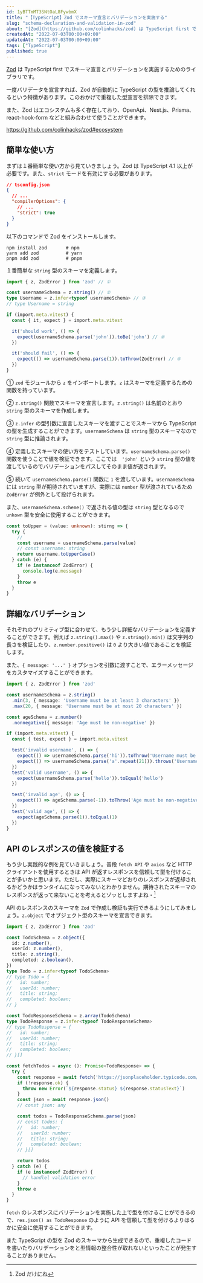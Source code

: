```yaml
---
id: 1yBTTmMT3SNtOaL8FywbmX
title: "【TypeScript】Zod でスキーマ宣言とバリデーションを実施する"
slug: "schema-declaration-and-validation-in-zod"
about: "[Zod](https://github.com/colinhacks/zod) は TypeScript first でスキーマ宣言とバリデーションを実施するためのライブラリです。  一度バリデータを宣言すれば、Zod が自動的に TypeScript の型を推論してくれるという特徴があります。このおかげで重複した型宣言を排除できます。  また、Zod はエコシステムも多く存在しており、OpenApi、Nest.js、Prisma、react-hook-form などと組み合わせて使うことができます。"
createdAt: "2022-07-03T00:00+09:00"
updatedAt: "2022-07-03T00:00+09:00"
tags: ["TypeScript"]
published: true
---
```

[Zod](https://github.com/colinhacks/zod) は TypeScript first でスキーマ宣言とバリデーションを実施するためのライブラリです。

一度バリデータを宣言すれば、Zod が自動的に TypeScript の型を推論してくれるという特徴があります。このおかげで重複した型宣言を排除できます。

また、Zod はエコシステムも多く存在しており、OpenApi、Nest.js、Prisma、react-hook-form などと組み合わせて使うことができます。

https://github.com/colinhacks/zod#ecosystem

## 簡単な使い方

まずは１番簡単な使い方から見ていきましょう。Zod は TypeScript 4.1 以上が必要です。また、`strict` モードを有効にする必要があります。

```json
// tsconfig.json
{
  // ...
  "compilerOptions": {
    // ...
    "strict": true
  }
}
```

以下のコマンドで Zod をインストールします。

```
npm install zod       # npm
yarn add zod          # yarn
pnpm add zod          # pnpm
```

１番簡単な `string` 型のスキーマを定義します。

```ts
import { z, ZodError } from 'zod' // ①

const usernameSchema = z.string() // ②
type Username = z.infer<typeof usernameSchema> // ③
// type Username = string

if (import.meta.vitest) {
  const { it, expect } = import.meta.vitest

  it('should work', () => {
    expect(usernameSchema.parse('john')).toBe('john') // ④
  })

  it('should fail', () => {
    expect(() => usernameSchema.parse(1)).toThrow(ZodError) // ⑤
  })
}
```

① `zod` モジュールから `z` をインポートします。`z` はスキーマを定義するための関数を持っています。

② `z.string()` 関数でスキーマを宣言します。`z.string()` は名前のとおり `string` 型のスキーマを作成します。

③ `z.infer` の型引数に宣言したスキーマを渡すことでスキーマから TypeScript の型を生成することができます。`usernameSchema` は `string` 型のスキーマなので `string` 型に推論されます。

④ 定義したスキーマの使い方をテストしています。`usernameSchema.parse()` 関数を使うことで値を検証できます。ここでは　`'john'` という `string` 型の値を渡しているのでバリデーションをパスしてそのまま値が返されます。

⑤ 続いて `usernameSchema.parse()` 関数に `1` を渡しています。`usernameSchema` には `string` 型が期待されていますが、実際には `number` 型が渡されているため `ZodError` が例外として投げられます。

また、`usernameSchema.scheme()` で返される値の型は `string` 型となるので `unkown` 型を安全に使用することができます。

```ts
const toUpper = (value: unknown): stirng => {
  try {
    // 
    const username = usernameSchema.parse(value) 
    // const username: string
    return username.toUpperCase()
  } catch (e) {
    if (e instanceof ZodError) {
      console.log(e.message)
    }
    throw e
  }
}
```

## 詳細なバリデーション

それぞれのプリミティブ型に合わせて、もう少し詳細なバリデーションを定義することができます。例えば `z.string().max()` や `z.string().min()` は文字列の長さを検証したり、`z.number.positive()` は `0` より大きい値であることを検証します。

また、`{ message: '...' }` オプションを引数に渡すことで、エラーメッセージをカスタマイズすることができます。

```ts
import { z, ZodError } from 'zod'

const usernameSchema = z.string()
  .min(3, { message: 'Username must be at least 3 characters' })
  .max(20, { message: 'Username must be at most 20 characters' })

const ageSchema = z.number()
  .nonnegative({ message: 'Age must be non-negative' })

if (import.meta.vitest) {
  const { test, expect } = import.meta.vitest

  test('invalid username', () => {
    expect(() => usernameSchema.parse('hi')).toThrow('Username must be at least 3 characters')
    expect(() => usernameSchema.parse('a'.repeat(21))).throws('Username must be at most 20 characters')
  })
  test('valid username', () => {
    expect(usernameSchema.parse('hello')).toEqual('hello')
  })

  test('invalid age', () => {
    expect(() => ageSchema.parse(-1)).toThrow('Age must be non-negative')
  })
  test('valid age', () => {
    expect(ageSchema.parse(1)).toEqual(1)
  })
}
```

## API のレスポンスの値を検証する

もう少し実践的な例を見ていきましょう。普段 `fetch API` や `axios` など HTTP クライアントを使用するときは API が返すレスポンスを信頼して型を付けることが多いかと思います。ただし、実際にスキーマどおりのレスポンスが返却されるかどうかはランタイムになってみないとわかりません。期待されたスキーマのレスポンスが返って来ないことを考えるとゾッとしますよね・[^1]

API のレスポンスのスキーマを `Zod` で作成し検証も実行できるようにしてみましょう。`z.object` でオブジェクト型のスキーマを宣言できます。

```ts
import { z, ZodError } from 'zod'

const TodoSchema = z.object({
  id: z.number(),
  userId: z.number(),
  title: z.string(),
  completed: z.boolean(),
})
type Todo = z.infer<typeof TodoSchema>
// type Todo = {
//   id: number;
//   userId: number;
//   title: string;
//   completed: boolean;
// }

const TodoResponseSchema = z.array(TodoSchema)
type TodoResponse = z.infer<typeof TodoResponseSchema>
// type TodoResponse = {
//   id: number;
//   userId: number;
//   title: string;
//   completed: boolean;
// }[]

const fetchTodos = async (): Promise<TodoResponse> => {
  try {
    const response = await fetch('https://jsonplaceholder.typicode.com/todos')
    if (!response.ok) {
      throw new Error(`${response.status} ${response.statusText}`)
    }
    const json = await response.json()
    // const json: any

    const todos = TodoResponseSchema.parse(json)
    // const todos: {
    //   id: number;
    //   userId: number;
    //   title: string;
    //   completed: boolean;
    // }[]

    return todos
  } catch (e) {
    if (e instanceof ZodError) {
      // handlel validation error
    }
    throw e
  }
}
```

`fetch` のレスポンスにバリデーションを実施した上で型を付けることができるので、`res.json() as TodoResponse` のように API を信頼して型を付けるよりはるかに安全に使用することができます。

また TypeScript の型を Zod のスキーマから生成できるので、重複したコードを書いたりバリデーションをと型情報の整合性が取れないといったことが発生することがありません。

[^1]: Zod だけにね

